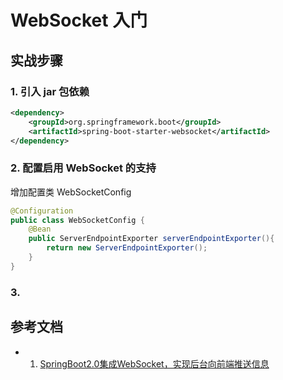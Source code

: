 # WebSocket 入门


## 实战步骤
### 1. 引入 jar 包依赖
```xml
<dependency>
    <groupId>org.springframework.boot</groupId>
    <artifactId>spring-boot-starter-websocket</artifactId>
</dependency>
```

### 2. 配置启用 WebSocket 的支持
增加配置类 WebSocketConfig
```java
@Configuration
public class WebSocketConfig {
    @Bean
    public ServerEndpointExporter serverEndpointExporter(){
        return new ServerEndpointExporter();
    }
}
```

### 3.

## 参考文档
* 1. [SpringBoot2.0集成WebSocket，实现后台向前端推送信息](https://blog.csdn.net/moshowgame/article/details/80275084)